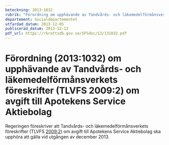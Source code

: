 ```yaml
---
beteckning: 2013:1032
rubrik: "Förordning om upphävande av Tandvårds- och läkemedelförmånsverkets föreskrifter (TLVFS 2009:2) om avgift till Apotekens Service Aktiebolag"
departement: Socialdepartementet
utfardad_datum: 2013-12-05
publicerad_datum: 2013-12-13
pdf_url: https://rkrattsdb.gov.se/SFSdoc/13/131032.pdf
---
```


# Förordning (2013:1032) om upphävande av Tandvårds- och läkemedelförmånsverkets föreskrifter (TLVFS 2009:2) om avgift till Apotekens Service Aktiebolag

Regeringen föreskriver att Tandvårds- och läkemedelförmånsverkets föreskrifter (TLVFS [2009:2](https://selex.se/eli/sfs/2009/2)) om avgift till Apotekens Service Aktiebolag ska upphöra att gälla vid utgången av december 2013.